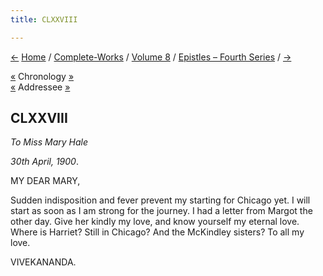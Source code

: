 ```yaml
---
title: CLXXVIII

---
```

<div>

[←](177_mary.htm) [Home](../../../index.htm) /
[Complete-Works](../../complete_works.htm) / [Volume
8](../volume_8_contents.htm) / [Epistles – Fourth
Series](epistles_fourth_series_contents.htm) / [→](179_nivedita.htm)

  

[«](177_mary.htm) Chronology
[»](../../volume_7/epistles_third_series/52_aunt_roxy.htm)  
[«](177_mary.htm) Addressee [»](181_mary.htm)

## CLXXVIII

*To Miss Mary Hale*

*30th April, 1900*.

MY DEAR MARY,

Sudden indisposition and fever prevent my starting for Chicago yet. I
will start as soon as I am strong for the journey. I had a letter from
Margot the other day. Give her kindly my love, and know yourself my
eternal love. Where is Harriet? Still in Chicago? And the McKindley
sisters? To all my love.

VIVEKANANDA.

</div>
